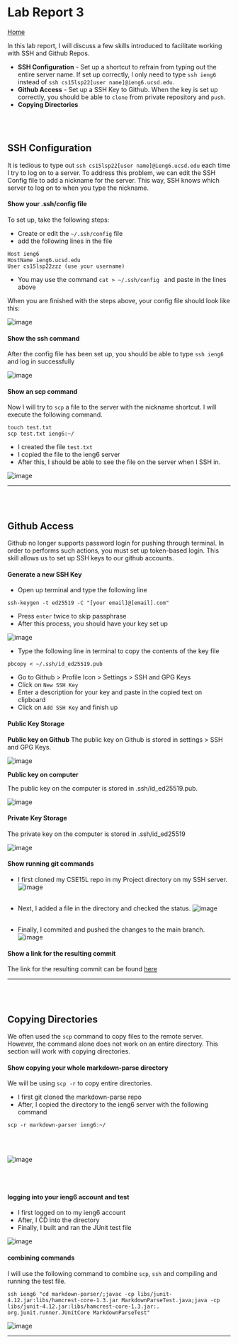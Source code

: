 # Lab Report 3

[Home](https://adironene.github.io/CSE15l/index.html) 

In this lab report, I will discuss a few skills introduced to facilitate working with SSH and Github Repos. 
- **SSH Configuration** - Set up a shortcut to refrain from typing out the entire server name. If set up correctly, I only need to type `ssh ieng6` instead of `ssh cs15lsp22[user name]@ieng6.ucsd.edu`.
- **Github Access** - Set up a SSH Key to Github. When the key is set up correctly, you should be able to `clone` from private repository and `push`.
- **Copying Directories**

<br/><br/>

## SSH Configuration

It is tedious to type out `ssh cs15lsp22[user name]@ieng6.ucsd.edu` each time I try to log on to a server. To address this problem, we can edit the SSH Config file to add a nickname for the server. This way, SSH knows which server to log on to when you type the nickname.

#### Show your .ssh/config file

To set up, take the following steps:
- Create or edit the `~/.ssh/config` file
- add the following lines in the file

```
Host ieng6
HostName ieng6.ucsd.edu
User cs15lsp22zzz (use your username)
```

- You may use the command `cat > ~/.ssh/config ` and paste in the lines above

When you are finished with the steps above, your config file should look like this:


![image](images/Lab3/SSH_Config.png)

#### Show the ssh command 

After the config file has been set up, you should be able to type `ssh ieng6` and log in successfully

![image](images/Lab3/Ieng6_Login.png)

#### Show an scp command

Now I will try to `scp` a file to the server with the nickname shortcut. I will execute the following command.
```
touch test.txt
scp test.txt ieng6:~/
```
- I created the file `test.txt`
- I copied the file to the ieng6 server
- After this, I should be able to see the file on the server when I SSH in.

![image](images/Lab3/SCP_ieng6.png)

----

<br/><br/>

## Github Access

Github no longer supports password login for pushing through terminal. In order to performs such actions, you must set up token-based login. This skill allows us to set up SSH keys to our github accounts.

#### Generate a new SSH Key
- Open up terminal and type the following line

```
ssh-keygen -t ed25519 -C "[your email]@[email].com"
```
- Press `enter` twice to skip passphrase
- After this process, you should have your key set up

![image](images/Lab3/setKey.png)

- Type the following line in terminal to copy the contents of the key file

```
pbcopy < ~/.ssh/id_ed25519.pub
```
- Go to Github > Profile Icon > Settings > SSH and GPG Keys
- Click on `New SSH Key`
- Enter a description for your key and paste in the copied text on clipboard
- Click on `Add SSH Key` and finish up

#### Public Key Storage

**Public key on Github**
The public key on Github is stored in settings > SSH and GPG Keys.

![image](images/Lab3/github_pub.png)

**Public key on computer**

The public key on the computer is stored in .ssh/id_ed25519.pub.

![image](images/Lab3/comp_pub.png)

#### Private Key Storage

The private key on the computer is stored in .ssh/id_ed25519

![image](images/Lab3/comp_priv.png)

#### Show running git commands

- I first cloned my CSE15L repo in my Project directory on my SSH server.
![image](images/Lab3/clone.png)
<br/><br/>

- Next, I added a file in the directory and checked the status.
![image](images/Lab3/add_lab.png)
<br/><br/>

- Finally, I commited and pushed the changes to the main branch.
![image](images/Lab3/push.png)

#### Show a link for the resulting commit

The link for the resulting commit can be found [here](https://github.com/adironene/CSE15l/commit/d9da9bf5d693fc0425fa5813aacf445986019b20)

----

<br/><br/>

## Copying Directories

We often used the `scp` command to copy files to the remote server. However, the command alone does not work on an entire directory. This section will work with copying directories.

#### Show copying your whole markdown-parse directory

We will be using `scp -r` to copy entire directories.

- I first git cloned the markdown-parse repo 
- After, I copied the directory to the ieng6 server with the following command

```
scp -r markdown-parser ieng6:~/
```

<br/><br/>

![image](images/Lab3/scp_-r.png)

<br/><br/>

#### logging into your ieng6 account and test

- I first logged on to my ieng6 account
- After, I CD into the directory
- Finally, I built and ran the JUnit test file
  
![image](images/Lab3/test_ieng6.png)

####  combining commands

I will use the following command to combine `scp`, `ssh` and compiling and running the test file.

```
ssh ieng6 "cd markdown-parser/;javac -cp libs/junit-4.12.jar:libs/hamcrest-core-1.3.jar MarkdownParseTest.java;java -cp libs/junit-4.12.jar:libs/hamcrest-core-1.3.jar:. org.junit.runner.JUnitCore MarkdownParseTest"
```

![image](images/Lab3/combined_commands.png)

----